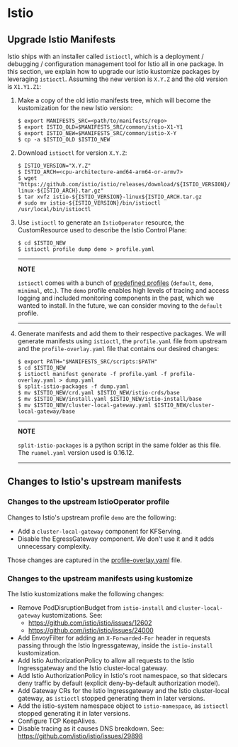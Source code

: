 # Istio

## Upgrade Istio Manifests

Istio ships with an installer called `istioctl`, which is a deployment /
debugging / configuration management tool for Istio all in one package.
In this section, we explain how to upgrade our istio kustomize packages
by leveraging `istioctl`. Assuming the new version is `X.Y.Z` and the
old version is `X1.Y1.Z1`:

1.  Make a copy of the old istio manifests tree, which will become the
    kustomization for the new Istio version:

        $ export MANIFESTS_SRC=<path/to/manifests/repo>
        $ export ISTIO_OLD=$MANIFESTS_SRC/common/istio-X1-Y1
        $ export ISTIO_NEW=$MANIFESTS_SRC/common/istio-X-Y
        $ cp -a $ISTIO_OLD $ISTIO_NEW

2.  Download `istioctl` for version `X.Y.Z`:

        $ ISTIO_VERSION="X.Y.Z"
        $ ISTIO_ARCH=<cpu-architecture-amd64-arm64-or-armv7>
        $ wget "https://github.com/istio/istio/releases/download/${ISTIO_VERSION}/istio-${ISTIO_VERSION}-linux-${ISTIO_ARCH}.tar.gz"
        $ tar xvfz istio-${ISTIO_VERSION}-linux${ISTIO_ARCH.tar.gz
        # sudo mv istio-${ISTIO_VERSION}/bin/istioctl /usr/local/bin/istioctl

3.  Use `istioctl` to generate an `IstioOperator` resource, the
    CustomResource used to describe the Istio Control Plane:

        $ cd $ISTIO_NEW
        $ istioctl profile dump demo > profile.yaml

    ---
    **NOTE**

    `istioctl` comes with a bunch of [predefined
    profiles](https://istio.io/v1.9/docs/setup/additional-setup/config-profiles/)
    (`default`, `demo`, `minimal`, etc.). The `demo` profile enables
    high levels of tracing and access logging and included monitoring
    components in the past, which we wanted to install. In the future,
    we can consider moving to the `default` profile.

    ---

4.  Generate manifests and add them to their respective packages. We
    will generate manifests using `istioctl`, the
    `profile.yaml` file from upstream and the
    `profile-overlay.yaml` file that contains our desired
    changes:

        $ export PATH="$MANIFESTS_SRC/scripts:$PATH"
        $ cd $ISTIO_NEW
        $ istioctl manifest generate -f profile.yaml -f profile-overlay.yaml > dump.yaml
        $ split-istio-packages -f dump.yaml
        $ mv $ISTIO_NEW/crd.yaml $ISTIO_NEW/istio-crds/base
        $ mv $ISTIO_NEW/install.yaml $ISTIO_NEW/istio-install/base
        $ mv $ISTIO_NEW/cluster-local-gateway.yaml $ISTIO_NEW/cluster-local-gateway/base

    ---
    **NOTE**

    `split-istio-packages` is a python script in the same folder as this file.
    The `ruamel.yaml` version used is 0.16.12.

    ---

## Changes to Istio's upstream manifests

### Changes to the upstream IstioOperator profile

Changes to Istio's upstream profile `demo` are the following:

-   Add a `cluster-local-gateway` component for KFServing.
-   Disable the EgressGateway component. We don\'t use it and it adds
    unnecessary complexity.

Those changes are captured in the [profile-overlay.yaml](profile-overlay.yaml)
file.

### Changes to the upstream manifests using kustomize

The Istio kustomizations make the following changes:

- Remove PodDisruptionBudget from `istio-install` and `cluster-local-gateway` kustomizations. See:
    - https://github.com/istio/istio/issues/12602
    - https://github.com/istio/istio/issues/24000
- Add EnvoyFilter for adding an `X-Forwarded-For` header in requests passing through the Istio Ingressgateway, inside the `istio-install` kustomization.
- Add Istio AuthorizationPolicy to allow all requests to the Istio Ingressgateway and the Istio cluster-local gateway.
- Add Istio AuthorizationPolicy in Istio's root namespace, so that sidecars deny traffic by default (explicit deny-by-default authorization model).
- Add Gateway CRs for the Istio Ingressgateway and the Istio cluster-local gateway, as `istioctl` stopped generating them in later versions.
- Add the istio-system namespace object to `istio-namespace`, as `istioctl` stopped generating it in later versions.
- Configure TCP KeepAlives.
- Disable tracing as it causes DNS breakdown. See:
  https://github.com/istio/istio/issues/29898
